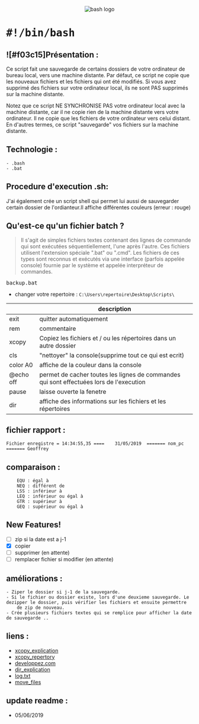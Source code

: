 <p align="center">
<img src="https://user-images.githubusercontent.com/38507456/58379582-c13f6700-7fa5-11e9-8a4a-f71c46db23b6.png" alt="bash logo"/>
</p>

# <tt>#!/bin/bash</tt>


## ![#f03c15]Présentation :
Ce script fait une sauvegarde de certains dossiers de votre ordinateur de bureau local, vers une machine distante. Par défaut, ce script ne copie que les nouveaux fichiers et les fichiers qui ont été modifiés. Si vous avez supprimé des fichiers sur votre ordinateur local, ils ne sont PAS supprimés sur la machine distante. 

Notez que ce script NE SYNCHRONISE PAS votre ordinateur local avec la machine distante, car il ne copie rien de la machine distante vers votre ordinateur. Il ne copie que les fichiers de votre ordinateur vers celui distant. En d'autres termes, ce script "sauvegarde" vos fichiers sur la machine distante.

## Technologie : 
	
	- .bash
	- .bat 

## Procedure d'execution .sh:
J'ai également crée un script shell qui permet lui aussi de sauvegarder certain dossier de l'ordianteur.Il affiche différentes couleurs (erreur : rouge)


## Qu'est-ce qu'un fichier batch ?
> Il s'agit de simples fichiers textes contenant des lignes de commande qui sont exécutées séquentiellement, l'une après l'autre. Ces fichiers utilisent l'extension spéciale ".bat" ou ".cmd". Les fichiers de ces types sont reconnus et exécutés via une interface (parfois appelée console) fournie par le système et appelée interpréteur de commandes.

<tt>backup.bat</tt>

- changer votre repertoire : ```C:\Users\repertoire\Desktop\Scripts\ ```


| 		   	|      description     																						|
|----------	|---------------------------------------------------------------------------------------------------------	|
| exit	   	| quitter automatiquement 	   																				|
| rem      	| commentaire         																						| 
| xcopy    	| Copiez les fichiers et / ou les répertoires dans un autre dossier											|
| cls	   	| "nettoyer" la console(supprime tout ce qui est ecrit)       												|
| color A0  | affiche de la couleur dans la console        																| 
| @echo off	| permet de cacher toutes les lignes de commandes qui sont effectuées lors de l'execution				    |
| pause     | laisse ouverte la fenetre																					|
| dir		| affiche des informations sur les fichiers et les répertoires												|


## fichier rapport : 

```Fichier enregistre = 14:34:55,35 ==== 	31/05/2019  ======= nom_pc ======= Geoffrey```


## comparaison :
```
    EQU : égal à
    NEQ : différent de
    LSS : inférieur à
    LEQ : inférieur ou égal à
    GTR : supérieur à
    GEQ : supérieur ou égal à 
```
## New Features!

- [ ] zip si la date est a j-1
- [x] copier
- [ ] supprimer (en attente)
- [ ] remplacer fichier si modifier (en attente)

## améliorations :

	- Ziper le dossier si j-1 de la sauvegarde.
	- Si le fichier ou dossier existe, lors d'une deuxieme sauvegarde. Le dezipper le dossier, puis vérifier les fichiers et ensuite permettre
		de zip de nouveau. 
	- Crée plusieurs fichiers textes qui se remplice pour afficher la date de sauvegarde ..


## liens :

- [xcopy_explication](https://ss64.com/nt/xcopy.html)
- [xcopy_repertory](https://www.tutodidacte.com/bat-copier-un-dossier-avec-xcopy)
- [developpez.com](https://windows.developpez.com/faq/batch/?page=fichiers#delete_empty_files)
- [dir_explication](https://docs.microsoft.com/fr-fr/windows-server/administration/windows-commands/dir)
- [log.txt](https://www.computerhope.com/issues/ch001679.htm)
- [move_files](https://www.computerhope.com/movehlp.htm)


## update readme : 

- 05/06/2019 
